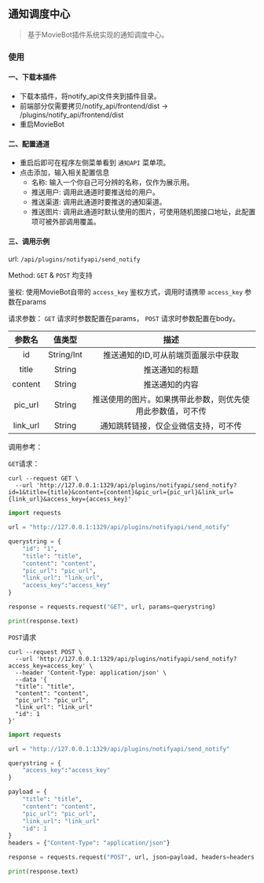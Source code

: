 ## 通知调度中心

> 基于MovieBot插件系统实现的通知调度中心。

### 使用

#### 一、下载本插件

- 下载本插件，将notify_api文件夹到插件目录。
- 前端部分仅需要拷贝/notify_api/frontend/dist -> /plugins/notify_api/frontend/dist
- 重启MovieBot

#### 二、配置通道

- 重启后即可在程序左侧菜单看到 `通知API` 菜单项。
- 点击添加，输入相关配置信息
    - 名称: 输入一个你自己可分辨的名称，仅作为展示用。
    - 推送用户: 调用此通道时要推送给的用户。
    - 推送渠道: 调用此通道时要推送的通知渠道。
    - 推送图片: 调用此通道时默认使用的图片，可使用随机图接口地址，此配置项可被外部调用覆盖。

#### 三、调用示例

url: `/api/plugins/notifyapi/send_notify`

Method: `GET` & `POST` 均支持

鉴权: 使用MovieBot自带的 `access_key` 鉴权方式，调用时请携带 `access_key` 参数在params

请求参数： 
`GET` 请求时参数配置在params， `POST` 请求时参数配置在body。

| 参数名 | 值类型 | 描述 |
|:------------:|:--------------:|:-------------:|
| id | String/Int | 推送通知的ID,可从前端页面展示中获取 |
| title | String | 推送通知的标题 |
| content | String | 推送通知的内容 |
| pic_url | String | 推送使用的图片。如果携带此参数，则优先使用此参数值，可不传 |
| link_url | String | 通知跳转链接，仅企业微信支持，可不传 |


调用参考：

`GET`请求：

```shell
curl --request GET \
  --url 'http://127.0.0.1:1329/api/plugins/notifyapi/send_notify?id=1&title={title}&content={content}&pic_url={pic_url}&link_url={link_url}&access_key={access_key}'
```

```Python
import requests

url = "http://127.0.0.1:1329/api/plugins/notifyapi/send_notify"

querystring = {
    "id": "1",
    "title": "title",
    "content": "content",
    "pic_url": "pic_url",
    "link_url": "link_url",
    "access_key":"access_key"
}

response = requests.request("GET", url, params=querystring)

print(response.text)
```

`POST`请求

```shell
curl --request POST \
  --url 'http://127.0.0.1:1329/api/plugins/notifyapi/send_notify?access_key=access_key' \
  --header 'Content-Type: application/json' \
  --data '{
  "title": "title",
  "content": "content",
  "pic_url": "pic_url",
  "link_url": "link_url"
  "id": 1
}'
```

```Python
import requests

url = "http://127.0.0.1:1329/api/plugins/notifyapi/send_notify"

querystring = {
    "access_key":"access_key"
}

payload = {
    "title": "title",
    "content": "content",
    "pic_url": "pic_url",
    "link_url": "link_url"
    "id": 1
}
headers = {"Content-Type": "application/json"}

response = requests.request("POST", url, json=payload, headers=headers, params=querystring)

print(response.text)
```